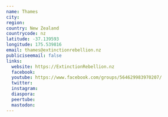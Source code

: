 ```yaml
---
name: Thames
city:
region:
country: New Zealand
countrycode: nz
latitude: -37.139593
longitude: 175.539816
email: thames@extinctionrebellion.nz
publiciseemail: false
links:
  website: https://ExtinctionRebellion.nz
  facebook:
  youtube: https://www.facebook.com/groups/564629983970207/
  twitter:
  instagram:
  diaspora:
  peertube:
  mastodon:
---
```

